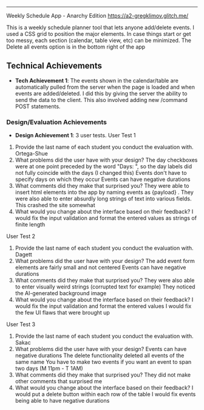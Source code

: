 ---

Weekly Schedule App - Anarchy Edition
https://a2-gregklimov.glitch.me/

This is a weekly schedule planner tool that lets anyone add/delete events. I used a CSS grid to position the major elements.
In case things start or get too messy, each section (calendar, table view, etc) can be minimized. The Delete all events option is in the bottom right of the app

## Technical Achievements
- **Tech Achievement 1**: The events shown in the calendar/table are automatically pulled from the server when the page is loaded and when events are added/deleted. I did this by giving the server the ability to send the data to the client. This also involved adding new /command POST statements. 

### Design/Evaluation Achievements
- **Design Achievement 1**: 3 user tests.
User Test 1
1. Provide the last name of each student you conduct the evaluation with.
    Ortega-Shue
2. What problems did the user have with your design?
    The day checkboxes were at one point preceded by the word "Days: ", so the day labels did not fully coincide with the days (I changed this)
    Events don't have to specify days on which they occur
    Events can have negative durations    
3. What comments did they make that surprised you?
    They were able to insert html elements into the app by naming events as </td> {payload} </td>. 
    They were also able to enter absurdly long strings of text into various fields. This crashed the site somewhat
4. What would you change about the interface based on their feedback?
    I would fix the input validation and format the entered values as strings of finite length

User Test 2
1. Provide the last name of each student you conduct the evaluation with.
    Dagett
2. What problems did the user have with your design? 
    The add event form elements are fairly small and not centered
    Events can have negative durations
3. What comments did they make that surprised you?
    They were also able to enter visually weird strings (corrupted text for example)
    They noticed the AI-generated background image
4. What would you change about the interface based on their feedback?
    I would fix the input validation and format the entered values
    I would fix the few UI flaws that were brought up
    
User Test 3
1. Provide the last name of each student you conduct the evaluation with.
    Sakac
2. What problems did the user have with your design? 
    Events can have negative durations
    The delete functionality deleted all events of the same name
    You have to make two events if you want an event to span two days (M 11pm - T 1AM)
3. What comments did they make that surprised you?
    They did not make other comments that surprised me
4. What would you change about the interface based on their feedback?
    I would put a delete button within each row of the table 
    I would fix events being able to have negative durations
